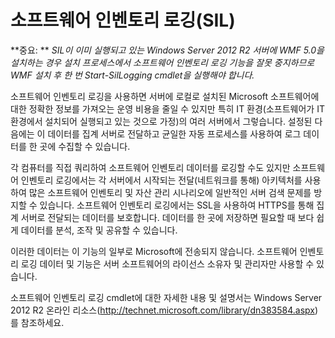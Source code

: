 # 소프트웨어 인벤토리 로깅(SIL)

**중요: ** *SIL이 이미 실행되고 있는 Windows Server 2012 R2 서버에 WMF 5.0을 설치하는 경우 설치 프로세스에서 소프트웨어 인벤토리 로깅 기능을 잘못 중지하므로 WMF 설치 후 한 번 Start-SilLogging cmdlet을 실행해야 합니다.*

소프트웨어 인벤토리 로깅을 사용하면 서버에 로컬로 설치된 Microsoft 소프트웨어에 대한 정확한 정보를 가져오는 운영 비용을 줄일 수 있지만 특히 IT 환경(소프트웨어가 IT 환경에서 설치되어 실행되고 있는 것으로 가정)의 여러 서버에서 그렇습니다. 설정된 다음에는 이 데이터를 집계 서버로 전달하고 균일한 자동 프로세스를 사용하여 로그 데이터를 한 곳에 수집할 수 있습니다.

각 컴퓨터를 직접 쿼리하여 소프트웨어 인벤토리 데이터를 로깅할 수도 있지만 소프트웨어 인벤토리 로깅에서는 각 서버에서 시작되는 전달(네트워크를 통해) 아키텍처를 사용하여 많은 소프트웨어 인벤토리 및 자산 관리 시나리오에 일반적인 서버 검색 문제를 방지할 수 있습니다. 소프트웨어 인벤토리 로깅에서는 SSL을 사용하여 HTTPS를 통해 집계 서버로 전달되는 데이터를 보호합니다. 데이터를 한 곳에 저장하면 필요할 때 보다 쉽게 데이터를 분석, 조작 및 공유할 수 있습니다.

이러한 데이터는 이 기능의 일부로 Microsoft에 전송되지 않습니다. 소프트웨어 인벤토리 로깅 데이터 및 기능은 서버 소프트웨어의 라이선스 소유자 및 관리자만 사용할 수 있습니다.

소프트웨어 인벤토리 로깅 cmdlet에 대한 자세한 내용 및 설명서는 Windows Server 2012 R2 온라인 리소스(<http://technet.microsoft.com/library/dn383584.aspx>)를 참조하세요.


<!--HONumber=Aug16_HO3-->


